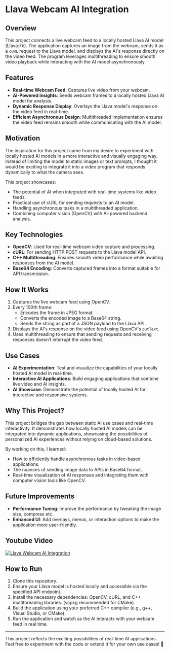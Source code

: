 # Llava Webcam AI Integration

## Overview
This project connects a live webcam feed to a locally hosted Llava AI model (Llava:7b). The application captures an image from the webcam, sends it as a `cURL` request to the Llava model, and displays the AI's response directly on the video feed. The program leverages multithreading to ensure smooth video playback while interacting with the AI model asynchronously.

## Features
- **Real-time Webcam Feed**: Captures live video from your webcam.
- **AI-Powered Insights**: Sends webcam frames to a locally hosted Llava AI model for analysis.
- **Dynamic Response Display**: Overlays the Llava model's response on the video feed in real-time.
- **Efficient Asynchronous Design**: Multithreaded implementation ensures the video feed remains smooth while communicating with the AI model.

## Motivation
The inspiration for this project came from my desire to experiment with locally hosted AI models in a more interactive and visually engaging way. Instead of limiting the model to static images or text prompts, I thought it would be exciting to integrate it into a video program that responds dynamically to what the camera sees.

This project showcases:
- The potential of AI when integrated with real-time systems like video feeds.
- Practical use of cURL for sending requests to an AI model.
- Handling asynchronous tasks in a multithreaded application.
- Combining computer vision (OpenCV) with AI-powered backend analysis.

## Key Technologies
- **OpenCV**: Used for real-time webcam video capture and processing.
- **cURL**: For sending HTTP POST requests to the Llava model API.
- **C++ Multithreading**: Ensures smooth video performance while awaiting responses from the AI model.
- **Base64 Encoding**: Converts captured frames into a format suitable for API transmission.

## How It Works
1. Captures the live webcam feed using OpenCV.
2. Every 100th frame:
   - Encodes the frame in JPEG format.
   - Converts the encoded image to a Base64 string.
   - Sends the string as part of a JSON payload to the Llava API.
3. Displays the AI's response on the video feed using OpenCV's `putText`.
4. Uses multithreading to ensure that sending requests and receiving responses doesn’t interrupt the video feed.

## Use Cases
- **AI Experimentation**: Test and visualize the capabilities of your locally hosted AI model in real-time.
- **Interactive AI Applications**: Build engaging applications that combine live video and AI insights.
- **AI Showcase**: Demonstrate the potential of locally hosted AI for interactive and responsive systems.

## Why This Project?
This project bridges the gap between static AI use cases and real-time interactivity. It demonstrates how locally hosted AI models can be integrated into dynamic applications, showcasing the possibilities of personalized AI experiences without relying on cloud-based solutions.

By working on this, I learned:
- How to efficiently handle asynchronous tasks in video-based applications.
- The nuances of sending image data to APIs in Base64 format.
- Real-time visualization of AI responses and integrating them with computer vision tools like OpenCV.

## Future Improvements
- **Performance Tuning**: Improve the performance by tweaking the image size, compress etc. 
- **Enhanced UI**: Add overlays, menus, or interaction options to make the application more user-friendly.

## Youtube Video
[![Llava Webcam AI Integration](https://img.youtube.com/vi/IamS8hGH2mE.jpg)](https://www.youtube.com/watch?v=IamS8hGH2mE)

## How to Run
1. Clone this repository.
2. Ensure your Llava model is hosted locally and accessible via the specified API endpoint.
3. Install the necessary dependencies: OpenCV, cURL, and C++ multithreading libraries. (vcpkg recommended for CMake).
4. Build the application using your preferred C++ compiler (e.g., g++, Visual Studio, or CMake).
5. Run the application and watch as the AI interacts with your webcam feed in real time.

---

This project reflects the exciting possibilities of real-time AI applications. Feel free to experiment with the code or extend it for your own use cases! 🚀
